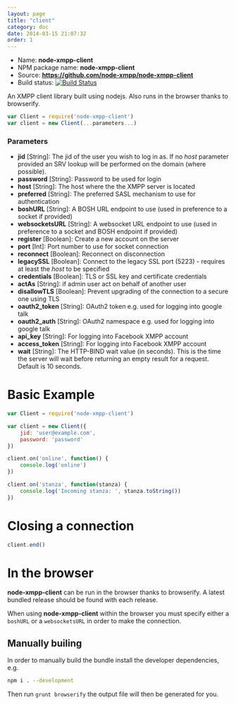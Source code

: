 ```yaml
---
layout: page
title: "client"
category: doc
date: 2014-03-15 21:07:32
order: 1
---
```


* Name: __node-xmpp-client__
* NPM package name: __node-xmpp-client__
* Source: __https://github.com/node-xmpp/node-xmpp-client__
* Build status: [![Build Status](https://secure.travis-ci.org/node-xmpp/node-xmpp-client.png)](http://travis-ci.org/node-xmpp/node-xmpp-cient)

An XMPP client library built using nodejs. Also runs in the browser thanks to browserify.

```javascript
var Client = require('node-xmpp-client')
var client = new Client(...parameters...)
```

### Parameters

* __jid__ [String]: The jid of the user you wish to log in as. If no _host_ parameter provided an SRV lookup will be performed on the domain (where possible).
* __password__ [String]: Password to be used for login
* __host__ [String]: The host where the the XMPP server is located
* __preferred__ [String]: The preferred SASL mechanism to use for authentication
* __boshURL__ [String]: A BOSH URL endpoint to use (used in preference to a socket if provided)
* __websocketsURL__ [String]: A websocket URL endpoint to use (used in preference to a socket and BOSH endpoint if provided)
* __register__ [Boolean]: Create a new account on the server
* __port__ [Int]: Port number to use for socket connection
* __reconnect__ [Boolean]: Reconnect on disconnection
* __legacySSL__ [Boolean]: Connect to the legacy SSL port (5223) - requires at least the _host_ to be specified
* __credentials__ [Boolean]: TLS or SSL key and certificate credentials
* __actAs__ [String]: if admin user act on behalf of another user
* __disallowTLS__ [Boolean]: Prevent upgrading of the connection to a secure one using TLS
* __oauth2_token__ [String]: OAuth2 token e.g. used for logging into google talk
* __oauth2_auth__ [String]: OAuth2 namespace e.g. used for logging into google talk
* __api_key__ [String]: For logging into Facebook XMPP account
* __access_token__ [String]: For logging into Facebook XMPP account
* __wait__ [String]: The HTTP-BIND wait value (in seconds). This is the time the server will wait before returning an empty result for a request. Default is 10 seconds.

# Basic Example

```javascript
var Client = require('node-xmpp-client')

var client = new Client({
    jid: 'user@example.com',
    password: 'password'
})

client.on('online', function() {
    console.log('online')
})

client.on('stanza', function(stanza) {
    console.log('Incoming stanza: ', stanza.toString())
})
```

# Closing a connection

```javascript
client.end()
```

# In the browser

__node-xmpp-client__ can be run in the browser thanks to browserify. A latest bundled release should be found with each release.

When using __node-xmpp-client__ within the browser you must specify either a `boshURL` or a `websocketsURL` in order to make the connection.

## Manually builing

In order to manually build the bundle install the developer dependencies, e.g.

```bash
npm i . --development
```

Then run `grunt browserify` the output file will then be generated for you.
